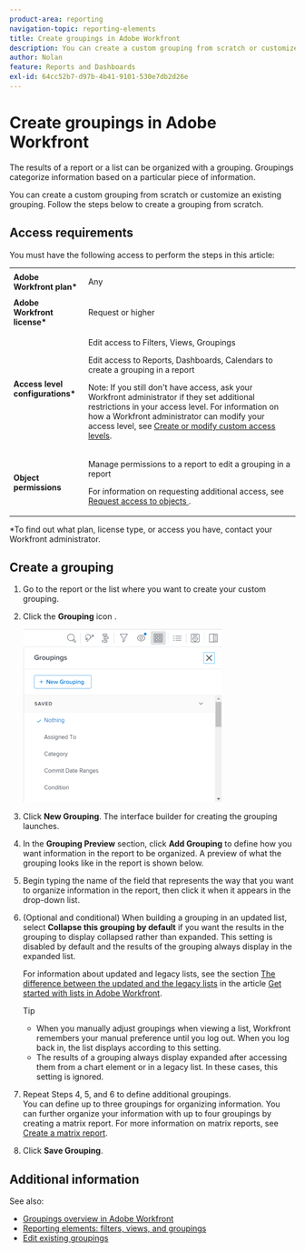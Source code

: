 ```yaml
---
product-area: reporting
navigation-topic: reporting-elements
title: Create groupings in Adobe Workfront
description: You can create a custom grouping from scratch or customize an existing grouping.
author: Nolan
feature: Reports and Dashboards
exl-id: 64cc52b7-d97b-4b41-9101-530e7db2d26e
---
```

# Create groupings in Adobe Workfront

<!--
<p data-mc-conditions="QuicksilverOrClassic.Draft mode">(NOTE: This is a third part of an article split in 3 about creating and customizing groupings (2 how-tos and one reference) </p>
-->

The results of a report or a list can be organized with a grouping. Groupings categorize information based on a particular piece of information.

You can create a custom grouping from scratch or customize an existing grouping. Follow the steps below to create a grouping from scratch.

## Access requirements

You must have the following access to perform the steps in this article:

<table style="table-layout:auto"> 
 <col> 
 <col> 
 <tbody> 
  <tr> 
   <td role="rowheader"><strong>Adobe Workfront plan*</strong></td> 
   <td> <p>Any</p> </td> 
  </tr> 
  <tr> 
   <td role="rowheader"><strong>Adobe Workfront license*</strong></td> 
   <td> <p>Request or higher </p> </td> 
  </tr> 
  <tr> 
   <td role="rowheader"><strong>Access level configurations*</strong></td> 
   <td> <p>Edit access to Filters, Views, Groupings</p> <p>Edit access to&nbsp;Reports,&nbsp;Dashboards,&nbsp;Calendars to create a grouping in a report</p> <p>Note: If you still don't have access, ask your Workfront administrator if they set additional restrictions in your access level. For information on how a Workfront administrator can modify your access level, see <a href="../../../administration-and-setup/add-users/configure-and-grant-access/create-modify-access-levels.md" class="MCXref xref">Create or modify custom access levels</a>.</p> </td> 
  </tr> 
  <tr> 
   <td role="rowheader"><strong>Object permissions</strong></td> 
   <td> <p>Manage permissions to a report to edit a grouping in a report</p> <p>For information on requesting additional access, see <a href="../../../workfront-basics/grant-and-request-access-to-objects/request-access.md" class="MCXref xref">Request access to objects </a>.</p> </td> 
  </tr> 
 </tbody> 
</table>

&#42;To find out what plan, license type, or access you have, contact your Workfront administrator.

## Create a grouping

1. Go to the report or the list where you want to create your custom grouping.
1. Click the **Grouping** icon .  
  
   ![Select New Grouping](assets/newgrouping-nwe-standard-350x304.png)

1. Click **New Grouping**.
   The interface builder for creating the grouping launches.

1. In the **Grouping Preview** section, click **Add Grouping** to define how you want information in the report to be organized. A preview of what the grouping looks like in the report is shown below.

1. Begin typing the name of the field that represents the way that you want to organize information in the report, then click it when it appears in the drop-down list.
1. (Optional and conditional) When building a grouping in an updated list, select **Collapse this grouping by default** if you want the results in the grouping to display collapsed rather than expanded.&nbsp;This setting is disabled by default and the results of the grouping always display in the expanded list.

   For information about updated and legacy lists, see the section [The difference between the updated and the legacy lists](../../../workfront-basics/navigate-workfront/use-lists/view-items-in-a-list.md#updated)&nbsp;in the article [Get started with lists in Adobe Workfront](../../../workfront-basics/navigate-workfront/use-lists/view-items-in-a-list.md).

   <!--
   <p data-mc-conditions="QuicksilverOrClassic.Quicksilver,QuicksilverOrClassic.Draft mode">(NOTE: the tips repeat in the Edit existing grouping article and Common uses of text mode)</p>
   -->

   >[!TIP]
   >
   >* When you manually adjust groupings when viewing a list, Workfront remembers your manual preference until you log out. When you log back in, the list displays according to this setting.
   >* The results of a grouping always display expanded after accessing them from a chart element or in a legacy list. In these cases, this setting is ignored.

1. Repeat Steps  4, 5, and 6  to define additional groupings.  
   You can define up to three groupings for organizing information. You can further organize your information with up to four groupings by creating a matrix report. For more information on matrix reports, see [Create a matrix report](../../../reports-and-dashboards/reports/creating-and-managing-reports/create-matrix-report.md).

1. Click **Save Grouping**.

## Additional information

See also:

* [Groupings overview in Adobe Workfront](../../../reports-and-dashboards/reports/reporting-elements/groupings-overview.md) 
* [Reporting elements: filters, views, and groupings](../../../reports-and-dashboards/reports/reporting-elements/reporting-elements-filters-views-groupings.md) 
* [Edit existing groupings](../../../reports-and-dashboards/reports/reporting-elements/edit-existing-groupings.md)

<!--
<div data-mc-conditions="QuicksilverOrClassic.Draft mode">
<h1>Create or edit groupings in Adobe Workfront</h1>
<p class="preview">The highlighted information on this page refers to functionality not yet generally available. It is available only in the Preview Sandbox environment.</p>
<p>You can organize the results of a report or list with a grouping. Groupings categorize data based on a particular piece of information. For more information on groupings, see <a href="../../../reports-and-dashboards/reports/reporting-elements/groupings-overview.md" class="MCXref xref">Groupings overview in Adobe Workfront</a>.</p>
<p>You can create groupings in lists and reports in the following ways:</p>
<ul>
<li> <p>From scratch</p> </li>
<li> <p>Edit an existing grouping that you originally created or that was shared with you</p> </li>
<li> <p>Copy an existing grouping</p> <p>To copy an existing grouping, you can edit it and save it as a new grouping.</p> </li>
</ul>
<h2>Types of grouping-building interfaces</h2>
<p>You can create groupings using the types of grouping builders described in the table below.</p>
<table style="table-layout:auto">
<col>
</col>
<col>
</col>
<col>
</col>
<tbody>
<tr>
<td><strong>Builder type</strong> </td>
<td><strong>Grouping object</strong> </td>
<td><strong>Where available</strong> </td>
</tr>
<tr>
<td><strong>Standard builder</strong> </td>
<td>All objects</td>
<td>Reports and lists</td>
</tr>
<tr data-mc-conditions="QuicksilverOrClassic.Quicksilver">
<td rowspan="2">
<div class="preview">
<p><strong>Beta builder</strong> </p>
</div> </td>
<td>
<div class="preview">
<p>Projects</p>
<p>Tasks</p>
<p>Issues</p>
</div> </td>
<td>
<div class="preview">
<p>Lists</p>
</div> </td>
</tr>
<tr data-mc-conditions="QuicksilverOrClassic.Quicksilver">
<td colspan="2"> <note type="note">
<span class="preview">Beta builders for groupings are not available in reports.</span>
</note> </td>
</tr>
</tbody>
</table>
<div class="preview" data-mc-conditions="QuicksilverOrClassic.Quicksilver">
Consider the following when creating groupings using the different builders:
</div>
<ul data-mc-conditions="QuicksilverOrClassic.Quicksilver">
<li>
<div class="preview">
You can switch back and forth between the standard builder and the beta builder, where the beta option is available.
</div> </li>
<li>
<div class="preview">
After you have enabled the beta builder in one area, it is the default experience for all areas where it is available.
</div> <p class="example" data-mc-autonum="<b>Example: </b>"><span class="autonumber"><span><b>Example: </b></span></span><span class="preview">If you enable the beta builder in a project list, it is the default experience for building task and issue groupings in lists as well.</span> </p> </li>
<li> <p><span class="preview">Groupings are available in both builders, regardless of which experience you used to originally build them.</span> </p> <p class="example" data-mc-autonum="<b>Example: </b>"><span class="autonumber"><span><b>Example: </b></span></span><span class="preview">If you created a grouping using the standard builder, you can find and modify it in the beta builder interface as well.</span> </p> </li>
</ul>
<h2>Access requirements</h2>
<p>You must have the following access to perform the steps in this article:</p>
<table style="table-layout:auto">
<col>
</col>
<col>
</col>
<tbody>
<tr>
<td role="rowheader">Adobe Workfront plan*</td>
<td> <p>Any</p> </td>
</tr>
<tr>
<td role="rowheader">Adobe Workfront license*</td>
<td> <p>Request or higher</p> </td>
</tr>
<tr>
<td role="rowheader">Access level configurations*</td>
<td> <p>Edit access to&nbsp;filters, views, and groupings</p> <note type="note">
If you still don't have access, ask your Workfront administrator if they set additional restrictions in your access level. For information on how a Workfront administrator can modify your access level, see
<a href="../../../administration-and-setup/add-users/configure-and-grant-access/create-modify-access-levels.md" class="MCXref xref">Create or modify custom access levels</a>.
</note> </td>
</tr>
<tr>
<td role="rowheader">Object permissions</td>
<td> <p>Manage access to a grouping to be able to modify or copy it</p> <p>For information on requesting additional access, see <a href="../../../workfront-basics/grant-and-request-access-to-objects/request-access.md" class="MCXref xref">Request access to objects </a>.</p> </td>
</tr>
</tbody>
</table>
<p>*To find out what plan, license type, or access you have, contact your Workfront administrator.</p>
<h2>Create a grouping in the standard builder</h2>
<p>Regardless of the method you use to create groupings, creating a grouping from scratch or from an existing grouping is similar.</p>
<ol>
<li value="1"> <p>Go to a list or a report where you want to create a grouping or that contains the grouping that you want to customize.</p> </li>
<li value="2"> <p>Click the <strong>Grouping</strong> icon .</p> <p> <img src="assets/newgrouping-nwe-standard-350x304.png" alt="Select New Grouping" style="width: 350;height: 304;" data-mc-conditions="QuicksilverOrClassic.Quicksilver"> </p> </li>
<li value="3">
<div data-mc-conditions="QuicksilverOrClassic.Quicksilver">
<p>Click <strong>New Grouping</strong> at the top of the list of groupings.</p>
<p>Or</p>
<p>Hover over the grouping you want to modify and click the <strong>Edit</strong> icon <img src="assets/edit-icon.png">.</p>
</div> <p>The builder for customizing the grouping opens.</p> </li>
<li value="4"> <p>In the <strong>Grouping Preview</strong> section, click <strong>Add Grouping</strong> to define how you want information in the report to be organized. A preview of what the grouping looks like in the report is shown below.</p> </li>
<li value="5"> <p>Begin typing the name of the field that represents the way that you want to organize information in the report, then click it when it appears in the drop-down list.</p> </li>
<li value="6"> <p data-mc-conditions="QuicksilverOrClassic.Quicksilver">(Optional and conditional) When customizing a grouping in an updated list, select <strong>Collapse this grouping by default</strong> if you want the results in the grouping to display collapsed rather than expanded.&nbsp;This setting is disabled by default and the results of the grouping always display in the expanded list.</p> <p data-mc-conditions="QuicksilverOrClassic.Quicksilver"> For information about updated and legacy lists, see the section <a href="../../../workfront-basics/navigate-workfront/use-lists/view-items-in-a-list.md#updated" class="MCXref xref">The difference between the updated and the legacy lists</a>&nbsp;in the article <a href="../../../workfront-basics/navigate-workfront/use-lists/view-items-in-a-list.md" class="MCXref xref">Get started with lists in&nbsp;Adobe Workfront</a>.</p>
<p data-mc-conditions="QuicksilverOrClassic.Quicksilver,QuicksilverOrClassic.Draft mode">(NOTE: the tips repeat in the Edit existing grouping article and Common uses of text mode)</p>
<note type="tip">  
<ul>
<li>When you manually adjust groupings when viewing a list, Workfront remembers your manual preference until you log out. When you log back in, the list displays according to this setting.</li>
<li> <p>The results of a grouping always display expanded after accessing them from a chart element or in a legacy list. In these cases, this setting is ignored.</p> 
<p data-mc-conditions="QuicksilverOrClassic.Draft mode">(NOTE: Legacy lists in classic do NOT have this option; legacy lists in NWE DO have this option but it's not functional; this is conditioned only for QS)</p>
</li>
</ul>
</note> </li>
<li value="7"> <p>Repeat Steps  4, 5, and 6  to define additional groupings.</p> <p>You can define up to three groupings for organizing information. You can further organize your information with up to four groupings by creating a matrix report. For more information on matrix reports, see <a href="../../../reports-and-dashboards/reports/creating-and-managing-reports/create-matrix-report.md" class="MCXref xref">Create a matrix report</a>.</p> </li>
<li value="8"> <p>(Optional) Click <strong>Switch to Text Mode</strong> to add a grouping using the Text Mode interface.</p> <p>For more information about creating a grouping using the text mode interface, see <a href="../../../reports-and-dashboards/reports/text-mode/edit-text-mode-in-grouping.md" class="MCXref xref">Edit text mode in a grouping</a>.</p> </li>
<li value="9"> <p>Click <strong>Save Grouping</strong> to create a new grouping.</p> <p data-mc-conditions="QuicksilverOrClassic.Quicksilver">Or</p> <p data-mc-conditions="QuicksilverOrClassic.Quicksilver">Click <strong>Save as New Grouping</strong> to create a new grouping from the selected one.</p> <p>The new grouping displays in the list of groupings.</p> </li>
<li value="10"> <p>(Optional) Remove groupings you no longer want to display in the list.</p> <p>For information, see <a href="../../../reports-and-dashboards/reports/reporting-elements/remove-filters-views-groupings.md" class="MCXref xref">Remove filters, views, and groupings</a>.</p> </li>
</ol>
<div class="preview" data-mc-conditions="QuicksilverOrClassic.Quicksilver">
<h2>Create a grouping in the beta builder</h2>
<h3>Enable the beta builder</h3>
<p>The beta builder toggle is disabled by default. You must enable it to use the beta builder.</p>
<ol>
<li value="1">Go to a project, task, or issue list.</li>
<li value="2"> <p>Click the <strong>Grouping</strong> icon <img src="assets/groupingicon.png" alt="Grouping icon">, then enable the beta builder toggle.</p> <p>The beta builder interface opens.</p> <note type="tip">
The header of the grouping builder interface is blue when the beta builder is enabled. This enables the beta builder for all areas of Workfront where it is available.
</note> 
<p data-mc-conditions="QuicksilverOrClassic.Draft mode">(NOTE: replace shot below!)</p>
<p> <img src="assets/beta-toggle-groupings-nwe-350x300.png" alt="Beta toggle for groupings" style="width: 350;height: 300;"> </p> </li>
<li value="3"> <p>Continue with <a href="#create-a-grouping-in-the-beta-builder" class="MCXref xref">Create a grouping in the beta builder</a>, below.</p> </li>
</ol>
<p><strong>Create a grouping in the beta builder</strong></p>
<ol>
<li value="1"> <p>Go to a project, task, or issue list where you want to create a grouping, and click the <strong>Grouping</strong> icon <img src="assets/groupingicon.png" alt="Grouping icon">.</p> </li>
<li value="2"> <p>Click <strong>New Grouping</strong> to create a new grouping.</p> <p>Or</p> <p>Hover over an existing grouping in the My groupings area, then click the <strong>Edit</strong> icon <img src="assets/edit-icon.png"> to edit an existing grouping.</p> <p>Or</p> <p>Hover over an existing grouping in the My groupings area, select the <strong>More</strong> icon <img src="assets/more-icon.png" alt="More icon">, and select <strong>Duplicate</strong> to copy a grouping.</p> </li>
<li value="3"> <p>Start typing the name of a field in the Group by area, then select it when it displays in the list.</p> <p>You can also select <strong>Search all fields</strong> to view a list of all fields to group by. The fields in the advanced search are grouped by object category.</p> <note type="tip">
As you build the grouping, the results appear immediately in the list.
</note> </li>
<li value="4"> <p>(Optional) Click <strong>Add grouping</strong> to add a second or third grouping.</p> <p> <img src="assets/gouping-groupby-options-350x202.png" alt="Group by options" style="width: 350;height: 202;"> </p> </li>
<li value="5"> <p>(Optional) To reorder the groupings, select a grouping and drag it to the new position.</p> <p>Or</p> <p>Select a grouping and use the keyboard arrow keys to change the order.</p> </li>
<li value="6"> <p>(Optional) Make other selections for the groupings as needed:</p>
<ul>
<li> <p>When grouping by date you must choose a date option such as week, month, or quarter.</p> </li>
<li> <p>Select <img src="assets/grouping-expandicon.png" alt="Expand grouping icon"> to set a grouping to be expanded by default.</p> </li>
<li> <p>Select <img src="assets/delete.png" alt="Delete icon"> to delete a grouping.</p> </li>
</ul> <p> <img src="assets/grouping-editgrouping-350x409.png" alt="Edit grouping" style="width: 350;height: 409;"> </p> </li>
<li value="7"> <p>(Optional) Select <strong>Text Mode</strong> to continue building the grouping using the Text Mode interface.</p> <p>For more information about creating a grouping using the text mode interface, see <a href="../../../reports-and-dashboards/reports/text-mode/edit-text-mode-in-grouping.md" class="MCXref xref">Edit text mode in a grouping</a>.</p> </li>
<li value="8"> <p>(Optional) To use the grouping as an ad hoc grouping without saving it:</p>
<ul>
<li> <p>When working in a new grouping, close the beta builder.</p> </li>
<li> <p>When editing an existing grouping, select <strong>Apply</strong>.</p> </li>
</ul> </li>
<li value="9"> <p>Select <strong>Save as new</strong> for a new grouping, or <strong>Save</strong> for an existing grouping.</p> </li>
<li value="10"> <p>Type a name for the grouping.</p> </li>
<li value="11"> <p>(Optional) Select an icon for the grouping to represent the field type.</p> </li>
<li value="12"> <p>(Optional) Type a description of the grouping.</p> </li>
<li value="13"> <p>Select <strong>Save</strong>.</p> <p>The grouping is saved in the My groupings list.</p> </li>
</ol>
</div>
</div>
-->
